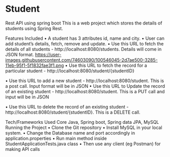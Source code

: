 # Student
Rest API using spring boot
This is a web project which stores the details of students using Spring Rest.

Features Included
•	A student has 3 attributes id, name and city.
•	User can add student’s details, fetch, remove and update.
•	Use this URL to fetch the details of all students - http://localhost:8080/students. Details will come in JSON format.
https://user-images.githubusercontent.com/74603090/100546045-2d7ae500-3285-11eb-95f1-5f1832fae3f1.png
•	Use this URL to fetch the record for a particular student - http://localhost:8080/student/{studentID}

•	Use this URL to add a new student - http://localhost:8080/student. This is a post call. Input format will be in JSON
•	Use this URL to Update the record of an existing student - http://localhost:8080/student. This is a PUT call and input will be in JSON
 

•	Use this URL to delete the record of an existing student - http://localhost:8080/student/{studentID}. This is a DELETE call.
 

Tech/Frameworks Used
Core Java, Spring boot, Spring data JPA, MySQL
Running the Project
•	Clone the Git repository
•	Install MySQL in your local system.
•	Change the Database name and port accordingly in application.properties
•	Run main method inside StudentApplicationTests.java class
•	Then use any client (eg Postman) for making API calls

 


